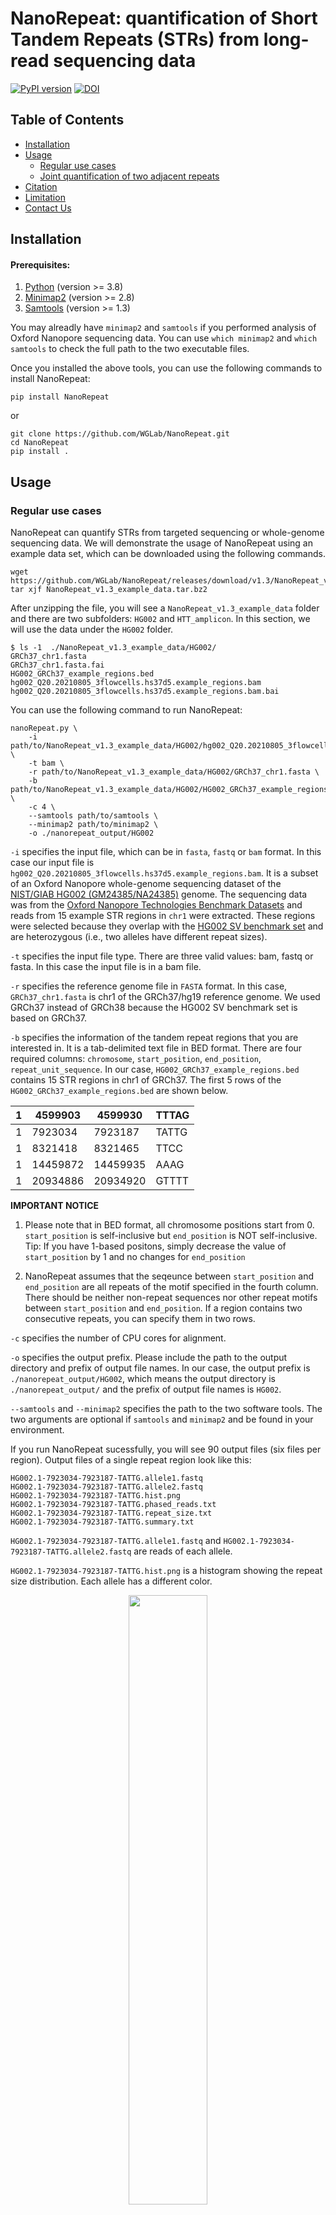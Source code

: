 # NanoRepeat: quantification of Short Tandem Repeats (STRs) from long-read sequencing data

[![PyPI version](https://badge.fury.io/py/NanoRepeat.svg)](https://badge.fury.io/py/NanoRepeat)
[![DOI](https://zenodo.org/badge/DOI/10.5281/zenodo.7024485.svg)](https://doi.org/10.5281/zenodo.7024485)

## Table of Contents

- [Installation](#installation)
- [Usage](#usage)
  - [Regular use cases](#regular-use-cases)
  - [Joint quantification of two adjacent repeats](#joint_quantification)
- [Citation](#citation)
- [Limitation](#limitation)
- [Contact Us](#contact-us)

## Installation

#### Prerequisites:

1. [Python](https://www.python.org/downloads/) (version >= 3.8)
2. [Minimap2](https://github.com/lh3/minimap2) (version >= 2.8)
3. [Samtools](https://github.com/samtools/samtools.git) (version >= 1.3)

You may alreadly have `minimap2` and `samtools` if you performed analysis of Oxford Nanopore sequencing data. You can use `which minimap2` and `which samtools` to check the full path to the two executable files.

Once you installed the above tools, you can use the following commands to install NanoRepeat:
```
pip install NanoRepeat
```
or
```
git clone https://github.com/WGLab/NanoRepeat.git
cd NanoRepeat
pip install .
```

## Usage

### Regular use cases

NanoRepeat can quantify STRs from targeted sequencing or whole-genome sequencing data. We will demonstrate the usage of NanoRepeat using an example data set, which can be downloaded using the following commands. 

```
wget https://github.com/WGLab/NanoRepeat/releases/download/v1.3/NanoRepeat_v1.3_example_data.tar.bz2
tar xjf NanoRepeat_v1.3_example_data.tar.bz2
```

After unzipping the file, you will see a `NanoRepeat_v1.3_example_data` folder and there are two subfolders: `HG002` and `HTT_amplicon`. In this section, we will use the data under the `HG002` folder. 

```
$ ls -1  ./NanoRepeat_v1.3_example_data/HG002/ 
GRCh37_chr1.fasta
GRCh37_chr1.fasta.fai
HG002_GRCh37_example_regions.bed
hg002_Q20.20210805_3flowcells.hs37d5.example_regions.bam
hg002_Q20.20210805_3flowcells.hs37d5.example_regions.bam.bai
```

You can use the following command to run NanoRepeat: 

```
nanoRepeat.py \
    -i path/to/NanoRepeat_v1.3_example_data/HG002/hg002_Q20.20210805_3flowcells.hs37d5.example_regions.bam \
    -t bam \
    -r path/to/NanoRepeat_v1.3_example_data/HG002/GRCh37_chr1.fasta \
    -b path/to/NanoRepeat_v1.3_example_data/HG002/HG002_GRCh37_example_regions.bed \
    -c 4 \
    --samtools path/to/samtools \
    --minimap2 path/to/minimap2 \
    -o ./nanorepeat_output/HG002
```

`-i` specifies the input file, which can be in `fasta`, `fastq` or `bam` format. In this case our input file is `hg002_Q20.20210805_3flowcells.hs37d5.example_regions.bam`. It is a subset of an Oxford Nanopore whole-genome sequencing dataset of the [NIST/GIAB HG002 (GM24385/NA24385)](https://catalog.coriell.org/0/Sections/Search/Sample_Detail.aspx?Ref=NA24385&Product=DNA) genome. The sequencing data was from the [Oxford Nanopore Technologies Benchmark Datasets](https://registry.opendata.aws/ont-open-data/) and reads from 15 example STR regions in `chr1` were extracted. These regions were selected because they overlap with the [HG002 SV benchmark set](https://ftp-trace.ncbi.nlm.nih.gov/giab/ftp/data/AshkenazimTrio/analysis/NIST_SVs_Integration_v0.6/HG002_SVs_Tier1_v0.6.vcf.gz) and are heterozygous (i.e., two alleles have different repeat sizes). 

`-t` specifies the input file type. There are three valid values: bam, fastq or fasta. In this case the input file is in a bam file. 

`-r` specifies the reference genome file in `FASTA` format. In this case, `GRCh37_chr1.fasta` is chr1 of the GRCh37/hg19 reference genome. We used GRCh37 instead of GRCh38 because the HG002 SV benchmark set is based on GRCh37. 

`-b` specifies the information of the tandem repeat regions that you are interested in. It is a tab-delimited text file in BED format. There are four required columns: `chromosome`, `start_position`, `end_position`, `repeat_unit_sequence`. In our case, `HG002_GRCh37_example_regions.bed` contains 15 STR regions in chr1 of GRCh37. The first 5 rows of the `HG002_GRCh37_example_regions.bed` are shown below. 

| 1 | 4599903  | 4599930   | TTTAG   |
|---|----------|-----------|---------|
| 1 | 7923034  | 7923187   | TATTG   |
| 1 | 8321418  | 8321465   | TTCC    |
| 1 | 14459872 |  14459935 |  AAAG   |
| 1 | 20934886 |  20934920 |  GTTTT  |

**IMPORTANT NOTICE**
1) Please note that in BED format, all chromosome positions start from 0. `start_position` is self-inclusive but `end_position` is NOT self-inclusive. Tip: If you have 1-based positons, simply decrease the value of `start_position` by 1 and no changes for `end_position`

2) NanoRepeat assumes that the seqeunce between `start_position` and `end_position` are all repeats of the motif specified in the fourth column. There should be neither non-repeat sequences nor other repeat motifs between `start_position` and `end_position`. If a region contains two consecutive repeats, you can specify them in two rows. 

`-c` specifies the number of CPU cores for alignment. 

`-o` specifies the output prefix. Please include the path to the output directory and prefix of output file names. In our case, the output prefix is `./nanorepeat_output/HG002`, which means the output directory is `./nanorepeat_output/` and the prefix of output file names is `HG002`.

`--samtools` and `--minimap2` specifies the path to the two software tools. The two arguments are optional if `samtools` and `minimap2` and be found in your environment. 

If you run NanoRepeat sucessfully, you will see 90 output files (six files per region). Output files of a single repeat region look like this: 

```
HG002.1-7923034-7923187-TATTG.allele1.fastq
HG002.1-7923034-7923187-TATTG.allele2.fastq
HG002.1-7923034-7923187-TATTG.hist.png
HG002.1-7923034-7923187-TATTG.phased_reads.txt
HG002.1-7923034-7923187-TATTG.repeat_size.txt
HG002.1-7923034-7923187-TATTG.summary.txt
```

`HG002.1-7923034-7923187-TATTG.allele1.fastq` and `HG002.1-7923034-7923187-TATTG.allele2.fastq` are reads of each allele. 

`HG002.1-7923034-7923187-TATTG.hist.png` is a histogram showing the repeat size distribution. Each allele has a different color.
<p align="center"><img src="images/HG002.1-7923034-7923187-TATTG.hist.png" width="50%"></p>


`HG002.1-7923034-7923187-TATTG.phased_reads.txt` shows the phasing results. First 10 lines of the `HG002.1-7923034-7923187-TATTG.phased_reads.txt` are shown below. 

```
$ head HG002.1-7923034-7923187-TATTG.phased_reads.txt
##RepeatRegion=1-7923034-7923187-TATTG
#Read_Name	Allele_ID	Phasing_Confidence	Repeat_Size
746edfa7-715f-4e97-913e-ef73ed97135f	1	HIGH	14.0
d6355053-0ed2-438e-8469-28cabeb2aedf	1	HIGH	17.0
513a749a-6ffc-47c4-a499-9f9222e93abf	1	HIGH	17.0
fc8dc377-8772-4dc0-922d-ad694deec8d7	1	HIGH	17.0
cd847c0e-9fbf-4abf-8f0a-ea938026ef41	1	HIGH	17.0
f53bc376-69b4-4118-87e1-59379c640408	1	HIGH	17.0
9b70cd2a-c1df-447a-a7aa-b5ab8046115e	1	HIGH	17.0
6a9b6f5b-d59d-4dde-9adb-8e6ac91cc6e4	1	HIGH	17.0
```

The columns of the `*.phased_reads.txt` file: 

| Column | Description                                  |
|:------:|----------------------------------------------|
|    1   | Read_Name                                    |
|    2   | Allele_ID                                    |
|    3   | Phasing_Confidence (two values: HIGH or LOW) |
|    4   | Repeat_Size                                  |

`HG002.1-7923034-7923187-TATTG.repeat_size.txt` is the estimated repeat sizes of ALL reads. This file is similar to the `*.phased_reads.txt` file but it also includes reads that may be removed in the phasing process (e.g. reads considered as noisy reads or outliers)

```
$ head HG002.1-7923034-7923187-TATTG.repeat_size.txt
##Repeat_Region=1-7923034-7923187-TATTG
#Read_Name	Repeat_Size
746edfa7-715f-4e97-913e-ef73ed97135f	14.0
d6355053-0ed2-438e-8469-28cabeb2aedf	17.0
dadaf0a0-8797-47ca-a21b-259928edca7e	48.0
513a749a-6ffc-47c4-a499-9f9222e93abf	17.0
07f65d31-4023-4d86-beba-76fb88f2cf45	48.0
4e66c3d0-6f15-4ff7-a8a8-d5c95d57e73d	48.0
fc8dc377-8772-4dc0-922d-ad694deec8d7	17.0
cd847c0e-9fbf-4abf-8f0a-ea938026ef41	17.0
```

`HG002.1-7923034-7923187-TATTG.summary.txt` gives the quantification of the repeat size. It has the following information: 1) repeat region; 2) number of detected alleles; 3) repeat size of each allele; 4) number of reads of each allele; 5) number of removed reads.

```
$ cat HG002.1-7923034-7923187-TATTG.summary.txt
Repeat_Region=1-7923034-7923187-TATTG	Method=GMM	Num_Alleles=2	Num_Removed_Reads=0	Allele1_Num_Reads=33	Allele1_Repeat_Size=17	Allele2_Num_Reads=19	Allele2_Repeat_Size=48
```

### <a name="joint_quantification"> Joint quantification of two adjacent STRs (such as the `CAG` and `CCG` repeats in the HTT gene)

Sometimes two STRs are next to each other. For example, in exon-1 of the human HTT gene, there are two adjacent STRs: `CAG` and `CCG`. The sequence structure is: (CAG)<sub>m</sub>-CAA-CAG-CCG-CCA-(CCG)<sub>n</sub>. NanoRepeat can jointly quantify the two STRs and provide phased results. In our experience, looking at both repeats help generate better quantification results. 
	
We will demonstrate the joint quantification using the same example dataset (described in the above section). If you have not downloaded the dataset, you can execute following commands. 

```
wget https://github.com/WGLab/NanoRepeat/releases/download/v1.3/NanoRepeat_v1.3_example_data.tar.bz2
tar xjf NanoRepeat_v1.3_example_data.tar.bz2
```

After unzipping the file, you will see a `NanoRepeat_v1.2_example_data` folder and there are two subfolders: `HG002` and `HTT_amplicon`. In this section, we will use the data under the `HTT_amplicon` folder. 
	
The input fastq file is here: `./NanoRepeat_v1.2_example_data/HTT_amplicon/HTT_amplicon.fastq.gz`.
	
The reference fasta file is here: `./NanoRepeat_v1.2_example_data/HTT_amplicon/GRCh38_chr4.0_4Mb.fasta`.

You can use the following command to run `NanoRepeat-joint`:
```
nanoRepeat-joint.py  \
    -i ./NanoRepeat_v1.3_example_data/HTT_amplicon/HTT_amplicon.fastq.gz \
    -r ./NanoRepeat_v1.3_example_data/HTT_amplicon/GRCh38_chr4.0_4Mb.fasta \
    -1 chr4:3074876:3074933:CAG:200      \
    -2 chr4:3074946:3074966:CCG:20       \
    -o ./joint_quantification_output/HTT \
    -c 4
```

`-1` and `-2` specify the two repeat regions. The format of `-1`  and `-2` is `chrom:start_position:end_position:repeat_unit:max_size`. The start and end positions are 0-based (the first base on the chromosome is numbered 0). The start position is self-inclusive but the end position is non-inclusive, which is the same as the [BED format](https://genome.ucsc.edu/FAQ/FAQformat.html#format1). For example, a region of the first 100 bases of chr1 is denoted as `chr1:0:100`.  `max_size` is the max repeat length that we consider. Please set `max_size` to be a reasonal number. If `max_size` is too large (e.g. well beyond the max possible number), the speed of joint quantification might be slow.


If you run NanoRepeat sucessfully, you will see the following files in the `./joint_quantification_output` folder. 

```
HTT.allele1.fastq
HTT.allele2.fastq
HTT.chr4-3074876-3074933-CAG.hist.png
HTT.chr4-3074946-3074966-CCG.hist.png
HTT.hist2d.png
HTT.phased_reads.txt
HTT.repeat_size.txt
HTT.scatter.png
HTT.summary.txt
```

`HTT.allele1.fastq` and `HTT.allele2.fastq` are the reads assigned to each allele. 

`HTT.chr4-3074876-3074933-CAG.hist.png` is a histogram showing the repeat size distribution of the first repeat (chr4-3074876-3074933-CAG).

<p align="center"><img src="images/HTT.chr4-3074876-3074933-CAG.hist.png" width="50%"></p>

`HTT.chr4-3074946-3074966-CCG.hist.png` is a histogram showing the repeat size distribution of the second repeat (chr4-3074946-3074966-CCG). 

<p align="center"><img src="images/HTT.chr4-3074946-3074966-CCG.hist.png" width="50%"></p>

`HTT.hist2d.png` is a two-dimensional histogram showing the joint distribution of the two repeats. 

<p align="center"><img src="images/HTT.hist2d.png" width="50%"></p>

`HTT.scatter.png` is a scatter plot showing the joint distribution of the two repeats. The dotted lines indicates the 95% equi-probability surface of the Gaussian mixture models.

<p align="center"><img src="images/HTT.scatter.png" width="50%"></p>


`HTT.phased_reads.txt` shows the phasing results. The first line is the path to the input FASTQ file. Lines 2-9 of the `HTT.phased_reads.txt` file are shown below (as a table). 

| #Read_Name | Allele_ID | Phasing_Confidence | chr4-3074876-3074933-CAG.Repeat_Size | chr4-3074946-3074966-CCG.Repeat_Size |
|---|:---:|:---:|:---:|:---:|
| ONT_read330 | 1 | HIGH | 13.5 | 8 |
| ONT_read1284 | 1 | HIGH | 17 | 11.5 |
| ONT_read579 | 1 | HIGH | 16 | 10 |
| ONT_read838 | 1 | HIGH | 15.5 | 10 |
| ONT_read520 | 1 | LOW | 25 | 13 |
| ONT_read1066 | 1 | HIGH | 17.5 | 10 |
| ONT_read1059 | 1 | HIGH | 16 | 10.5 |
| ONT_read526 | 1 | HIGH | 17 | 10 |

The `*summary.txt` file gives the quantification of the repeat sizes. It has the following information: 
1) input file
2) number of alleles
3) number of reads for each allele
4) quantification of repeat sizes of each allele

The content of `HTT.summary.txt` is shown below: 

| Input_FASTQ | path/to/HTT_amplicon.fastq.gz |
|---|---|
| Method | 2D-GMM |
| Num_Alleles | 2 |
| Num_Removed_Reads | 0 |
| Allele1_Num_Reads | 733 |
| Allele1_chr4-3074876-3074933-CAG.Repeat_Size | 17 |
| Allele1_chr4-3074946-3074966-CCG.Repeat_Size | 10 |
| Allele2_Num_Reads | 856 |
| Allele2_chr4-3074876-3074933-CAG.Repeat_Size | 55 |
| Allele2_chr4-3074946-3074966-CCG.Repeat_Size | 7 |


## Citation
If you use NanoRepeat, please cite: 

Fang L, Monteys AM, Dürr A, Keiser M, Cheng C, Harapanahalli A, et al. Haplotyping SNPs for allele-specific gene editing of the expanded huntingtin allele using long-read sequencing. Human Genetics and Genomics Advances. 2023;4(1):100146. DOI: https://doi.org/10.1016/j.xhgg.2022.100146.


BibTeX format: 

```
@article{FANG2023100146,
	title = {Haplotyping SNPs for allele-specific gene editing of the expanded huntingtin allele using long-read sequencing},
	journal = {Human Genetics and Genomics Advances},
	volume = {4},
	number = {1},
	pages = {100146},
	year = {2023},
	issn = {2666-2477},
	doi = {https://doi.org/10.1016/j.xhgg.2022.100146},
	url = {https://www.sciencedirect.com/science/article/pii/S266624772200063X},
	author = {Li Fang and Alex Mas Monteys and Alexandra Dürr and Megan Keiser and Congsheng Cheng and Akhil Harapanahalli and Pedro Gonzalez-Alegre and Beverly L. Davidson and Kai Wang},
	keywords = {Huntington’s disease, long-read sequencing, CRISPR, SNP, repeat detection}
}

```
## Limitation
NanoRepeat can accuratly quantify simple repeats but cannot handle mixed repeats of different motifs (i.e. a mixture of `GCCA` and `AAATT`), but imperfect repeats of approximately the same motif are OK. 

## Contact Us

If you need any help from us, you are welcome to raise an issue at the issue page. You can also contact Dr. Li Fang (fangli9@sysu.edu.cn) or Dr. Kai Wang (wangk@chop.edu).
